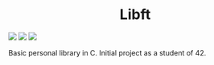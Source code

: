 <h1 align="center"> Libft </h1>
<p align="left">
  <img src="https://img.shields.io/badge/status-finished-green">
  <img src="https://img.shields.io/badge/score-125-green">
  <img src="https://img.shields.io/github/stars/pablovilchez?style=social">
</p>
Basic personal library in C. Initial project as a student of 42.
